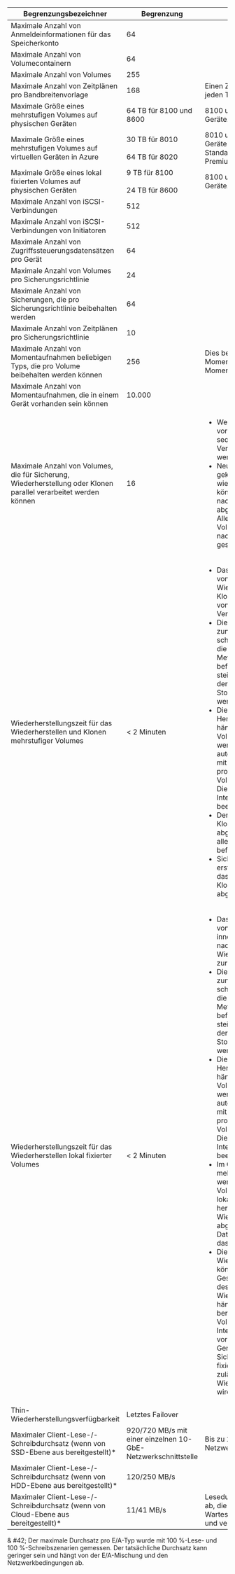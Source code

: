<!--author=alkohli last changed: 12/15/15-->

| Begrenzungsbezeichner | Begrenzung | Kommentare |
|----------------- | ------|--------- |
| Maximale Anzahl von Anmeldeinformationen für das Speicherkonto | 64 | |
| Maximale Anzahl von Volumecontainern | 64 | |
| Maximale Anzahl von Volumes | 255 | |
| Maximale Anzahl von Zeitplänen pro Bandbreitenvorlage | 168 | Einen Zeitplan für jede Stunde, jeden Tag der Woche (24 * 7). |
| Maximale Größe eines mehrstufigen Volumes auf physischen Geräten | 64 TB für 8100 und 8600 | 8100 und 8600 sind physische Geräte. |
| Maximale Größe eines mehrstufigen Volumes auf virtuellen Geräten in Azure | 30 TB für 8010 <br></br> 64 TB für 8020 | 8010 und 8020 sind virtuelle Geräte in Azure, die Standardspeicher und Storage Premium verwenden. |
| Maximale Größe eines lokal fixierten Volumes auf physischen Geräten | 9 TB für 8100 <br></br> 24 TB für 8600 | 8100 und 8600 sind physische Geräte. |
| Maximale Anzahl von iSCSI-Verbindungen | 512 | |
| Maximale Anzahl von iSCSI-Verbindungen von Initiatoren | 512 | |
| Maximale Anzahl von Zugriffssteuerungsdatensätzen pro Gerät | 64 | |
| Maximale Anzahl von Volumes pro Sicherungsrichtlinie | 24 | |
| Maximale Anzahl von Sicherungen, die pro Sicherungsrichtlinie beibehalten werden | 64 | |
| Maximale Anzahl von Zeitplänen pro Sicherungsrichtlinie | 10 | |
| Maximale Anzahl von Momentaufnahmen beliebigen Typs, die pro Volume beibehalten werden können | 256 | Dies beinhaltet lokale Momentaufnahmen und Cloud-Momentaufnahmen. |
| Maximale Anzahl von Momentaufnahmen, die in einem Gerät vorhanden sein können | 10\.000 | |
| Maximale Anzahl von Volumes, die für Sicherung, Wiederherstellung oder Klonen parallel verarbeitet werden können | 16 |<ul><li>Wenn mehr als 16 Volumes vorhanden sind, werden diese sequenziell verarbeitet, wenn Verarbeitungsslots verfügbar werden.</li><li>Neue Sicherungen eines geklonten oder wiederhergestellten Volumes können erst stattfinden, nachdem der Vorgang abgeschlossen wurde. Allerdings sind für ein lokales Volume Sicherungen zulässig, nachdem das Volume online geschaltet wurde.</li></ul>|
| Wiederherstellungszeit für das Wiederherstellen und Klonen mehrstufiger Volumes | < 2 Minuten | <ul><li>Das Volume wird innerhalb von zwei Minuten nach Wiederherstellungs- oder Klonvorgängen unabhängig von der Datenträgergröße zur Verfügung gestellt.</li><li>Die Volumeleistung ist zunächst möglicherweise schlechter als normal, da sich die meisten Daten und Metadaten noch in der Cloud befinden. Die Leistung kann steigen, wenn die Daten aus der Cloud auf das StorSimple-Gerät übertragen werden. </li><li>Die Gesamtzeit zum Herunterladen der Metadaten hängt von der zugewiesenen Volumegröße ab. Metadaten werden auf das Gerät automatisch im Hintergrund mit einer Rate von 5 Minuten pro TB zugewiesener Volumedaten übertragen. Dieser Wert kann durch die Internetbandbreite zur Cloud beeinflusst werden.</li><li>Der Wiederherstellungs- oder Klonvorgang ist abgeschlossen, wenn sich alle Metadaten auf dem Gerät befinden.</li><li>Sicherungsvorgänge können erst ausgeführt werden, wenn das Wiederherstellen oder Klonen vollständig abgeschlossen ist.|
| Wiederherstellungszeit für das Wiederherstellen lokal fixierter Volumes | < 2 Minuten | <ul><li>Das Volume wird unabhängig von der Datenträgergröße innerhalb von zwei Minuten nach Wiederherstellungsvorgängen zur Verfügung gestellt.</li><li>Die Volumeleistung ist zunächst möglicherweise schlechter als normal, da sich die meisten Daten und Metadaten noch in der Cloud befinden. Die Leistung kann steigen, wenn die Daten aus der Cloud auf das StorSimple-Gerät übertragen werden. </li><li>Die Gesamtzeit zum Herunterladen der Metadaten hängt von der zugewiesenen Volumegröße ab. Metadaten werden auf das Gerät automatisch im Hintergrund mit einer Rate von 5 Minuten pro TB zugewiesener Volumedaten übertragen. Dieser Wert kann durch die Internetbandbreite zur Cloud beeinflusst werden.</li><li>Im Gegensatz zu mehrschichtigen Volumes werden bei lokal fixierten Volumes die Volumedaten lokal auf das Gerät heruntergeladen. Die Wiederherstellung ist abgeschlossen, wenn alle Daten des Datenträgers auf das Gerät geladen wurden.</li><li>Die Wiederherstellungsvorgänge können lange dauern, und die Gesamtzeit zum Abschließen des Wiederherstellungsvorgangs hängt von der Größe des bereitgestellten lokalen Volumes, der Internetbandbreite und den vorhandenen Daten auf dem Gerät ab. Sicherungsvorgänge auf lokal fixierten Volumes sind zulässig, während die Wiederherstellung ausgeführt wird.|
| Thin-Wiederherstellungsverfügbarkeit | Letztes Failover | |
| Maximaler Client-Lese-/-Schreibdurchsatz (wenn von SSD-Ebene aus bereitgestellt)* | 920/720 MB/s mit einer einzelnen 10-GbE-Netzwerkschnittstelle | Bis zu 2x mit MPIO und zwei Netzwerkschnittstellen. |
| Maximaler Client-Lese-/-Schreibdurchsatz (wenn von HDD-Ebene aus bereitgestellt)* | 120/250 MB/s |
| Maximaler Client-Lese-/-Schreibdurchsatz (wenn von Cloud-Ebene aus bereitgestellt)* | 11/41 MB/s | Lesedurchsatz hängt von Clients ab, die genügend E/A-Warteschlangentiefe generieren und verwalten müssen. |

& #42; Der maximale Durchsatz pro E/A-Typ wurde mit 100 %-Lese- und 100 %-Schreibszenarien gemessen. Der tatsächliche Durchsatz kann geringer sein und hängt von der E/A-Mischung und den Netzwerkbedingungen ab.

<!---HONumber=AcomDC_0114_2016-->